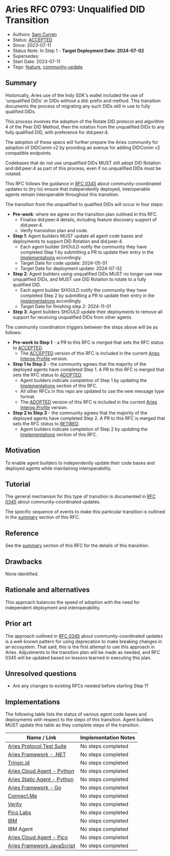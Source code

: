 # Aries RFC 0793: Unqualified DID Transition

- Authors: [Sam Curren](mailto:swcurran@cloudcompass.ca)
- Status: [ACCEPTED](/README.md#accepted)
- Since: 2023-07-11
- Status Note: In Step 1 - **Target Deployment Date: 2024-07-02** 
- Supersedes:
- Start Date: 2023-07-11
- Tags: [feature](/tags.md#feature), [community-update](/tags.md#community-update)

## Summary

Historically, Aries use of the Indy SDK's wallet included the use of 'unqualified DIDs' or DIDs without a did: prefix and method. 
This transition documents the process of migrating any such DIDs still in use to fully qualified DIDs.

This process involves the adoption of the Rotate DID protocol and algorithm 4 of the Peer DID Method, then the rotation from the unqualified DIDs to any fully qualified DID, with preference for did:peer:4.

The adoption of these specs will further prepare the Aries community for adoption of DIDComm v2 by providing an avenue for adding DIDComm v2 compatible endpoints.

Codebases that do not use unqualified DIDs MUST still adopt DID Rotation and did:peer:4 as part of this process, even if no unqualified DIDs must be rotated.

This RFC follows the guidance in [RFC
0345](../../concepts/0345-community-coordinated-update/README.md) about
community-coordinated updates to (try to) ensure that independently deployed,
interoperable agents remain interoperable throughout this transition.

The transition from the unqualified to qualified DIDs will occur in four steps:

- **Pre-work**: where we agree on the transition plan outlined in this RFC.
  - Finalize did:peer:4 details, including feature discovery support of did:peer:4.
  - Verify transisiton plan and code.
- **Step 1**: Agent builders MUST update all agent code bases and deployments to support DID Rotation and did:peer:4. 
  - Each agent builder SHOULD notify the community they have completed Step 1 by submitting a PR to update their entry in the [implementations](#implementations) accordingly.
  - Target Date for code update: 2024-05-01
  - Target Date for deployment update: 2024-07-02
- **Step 2**: Agent builders using unqualified DIDs MUST no longer use new unqualified DIDs, and MUST use DID Rotation to rotate to a fully qualified DID.
  - Each agent builder SHOULD notify the community they have completed Step 2 by submitting a PR to update their entry in the [implementations](#implementations) accordingly.
  - Target Date for finishing step 2: 2024-11-01
- **Step 3**: Agent builders SHOULD update their deployments to remove all support for receiving unqualified DIDs from other agents.

The community coordination triggers between the steps above will be as follows:

- **Pre-work to Step 1** - a PR to this RFC is merged that sets the RFC status to [ACCEPTED](/README.md#accepted).
  - The [ACCEPTED](/README.md#accepted) version of this RFC is included in the current [Aries Interop Profile](/concepts/0302-aries-interop-profile/README.md) version.
- **Step 1 to Step 2** - the community agrees that the majority of the deployed agents have completed Step 1. A PR to this RFC is merged that sets the RFC status to [ADOPTED](/README.md#adopted).
  - Agent builders indicate completion of Step 1 by updating the [Implementations](#implementations) section of this RFC.
  - All other RFCs in this repo are updated to use the new message type format.
  - The [ADOPTED](/README.md#adopted) version of this RFC is included in the current [Aries Interop Profile](/concepts/0302-aries-interop-profile/README.md) version.
- **Step 2 to Step 3** - the community agrees that the majority of the deployed agents have completed Step 2. A PR to this RFC is merged that sets the RFC status to [RETIRED](/README.md#retired).
  - Agent builders indicate completion of Step 2 by updating the [Implementations](#implementations) section of this RFC.

## Motivation

To enable agent builders to independently update their code bases and deployed agents while maintaining interoperability.

## Tutorial

The general mechanism for this type of transition is documented in [RFC 0345](../../concepts/0345-community-coordinated-update/README.md) about
community-coordinated updates.

The specific sequence of events to make this particular transition is outlined in the [summary](#summary) section of this RFC.

## Reference

See the [summary](#summary) section of this RFC for the details of this transition.

## Drawbacks

None identified.

## Rationale and alternatives

This approach balances the speed of adoption with the need for independent deployment and interoperability.

## Prior art

The approach outlined in [RFC
0345](../../concepts/0345-community-coordinated-update/README.md) about
community-coordinated updates is a well-known pattern for using deprecation to
make breaking changes in an ecosystem. That said, this is the first attempt to
use this approach in Aries. Adjustments to the transition plan will be made as needed, and RFC 0345 will be updated based on lessons learned in executing this plan.

## Unresolved questions

- Are any changes to existing RFCs needed before starting Step 1?

## Implementations

The following table lists the status of various agent code bases and deployments with respect to the steps of this transition. Agent builders MUST update this table as they complete steps of the transition.

Name / Link | Implementation Notes
--- | ---
[Aries Protocol Test Suite](https://github.com/hyperledger/aries-protocol-test-suite) | No steps completed
[Aries Framework - .NET](https://github.com/hyperledger/aries-framework-dotnet) | No steps completed
[Trinsic.id](https://trinsic.id/) | No steps completed
[Aries Cloud Agent - Python](https://github.com/hyperledger/aries-cloudagent-python) | No steps completed
[Aries Static Agent - Python](https://github.com/hyperledger/aries-staticagent-python) | No steps completed
[Aries Framework - Go](https://github.com/hyperledger/aries-framework-go) | No steps completed
[Connect.Me](https://www.evernym.com/blog/connect-me-sovrin-digital-wallet/) | No steps completed
[Verity](https://www.evernym.com/products/) | No steps completed
[Pico Labs](http://picolabs.io/) | No steps completed
[IBM](https://github.com/IBM-Blockchain-Identity/unknown) | No steps completed
IBM Agent | No steps completed
[Aries Cloud Agent - Pico](https://github.com/Picolab/aries-cloudagent-pico) | No steps completed
[Aries Framework JavaScript](https://github.com/hyperledger/aries-framework-javascript) | No steps completed